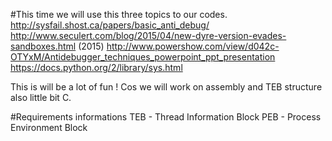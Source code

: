 #This time we will use this three topics to our codes.
        http://sysfail.shost.ca/papers/basic_anti_debug/ 
        http://www.seculert.com/blog/2015/04/new-dyre-version-evades-sandboxes.html (2015)
        http://www.powershow.com/view/d042c-OTYxM/Antidebugger_techniques_powerpoint_ppt_presentation
        https://docs.python.org/2/library/sys.html

This is will be a lot of fun ! Cos we will work on assembly and TEB structure also little bit C.        

#Requirements informations
      TEB - Thread Information Block
      PEB - Process Environment Block
